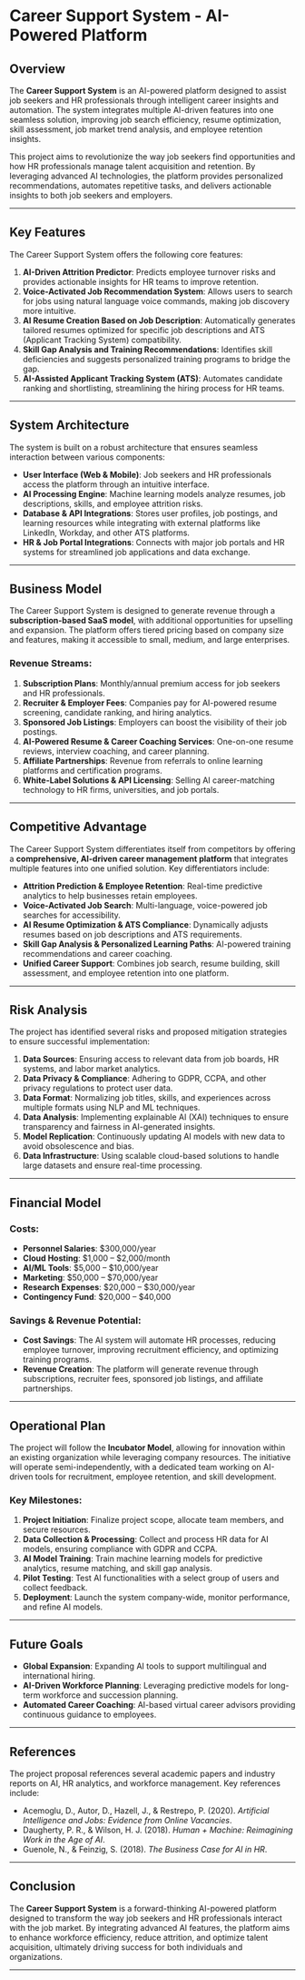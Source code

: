 # Career Support System - AI-Powered Platform

## Overview

The **Career Support System** is an AI-powered platform designed to assist job seekers and HR professionals through intelligent career insights and automation. The system integrates multiple AI-driven features into one seamless solution, improving job search efficiency, resume optimization, skill assessment, job market trend analysis, and employee retention insights.

This project aims to revolutionize the way job seekers find opportunities and how HR professionals manage talent acquisition and retention. By leveraging advanced AI technologies, the platform provides personalized recommendations, automates repetitive tasks, and delivers actionable insights to both job seekers and employers.

---

## Key Features

The Career Support System offers the following core features:

1. **AI-Driven Attrition Predictor**: Predicts employee turnover risks and provides actionable insights for HR teams to improve retention.
2. **Voice-Activated Job Recommendation System**: Allows users to search for jobs using natural language voice commands, making job discovery more intuitive.
3. **AI Resume Creation Based on Job Description**: Automatically generates tailored resumes optimized for specific job descriptions and ATS (Applicant Tracking System) compatibility.
4. **Skill Gap Analysis and Training Recommendations**: Identifies skill deficiencies and suggests personalized training programs to bridge the gap.
5. **AI-Assisted Applicant Tracking System (ATS)**: Automates candidate ranking and shortlisting, streamlining the hiring process for HR teams.

---

## System Architecture

The system is built on a robust architecture that ensures seamless interaction between various components:

- **User Interface (Web & Mobile)**: Job seekers and HR professionals access the platform through an intuitive interface.
- **AI Processing Engine**: Machine learning models analyze resumes, job descriptions, skills, and employee attrition risks.
- **Database & API Integrations**: Stores user profiles, job postings, and learning resources while integrating with external platforms like LinkedIn, Workday, and other ATS platforms.
- **HR & Job Portal Integrations**: Connects with major job portals and HR systems for streamlined job applications and data exchange.

---

## Business Model

The Career Support System is designed to generate revenue through a **subscription-based SaaS model**, with additional opportunities for upselling and expansion. The platform offers tiered pricing based on company size and features, making it accessible to small, medium, and large enterprises.

### Revenue Streams:
1. **Subscription Plans**: Monthly/annual premium access for job seekers and HR professionals.
2. **Recruiter & Employer Fees**: Companies pay for AI-powered resume screening, candidate ranking, and hiring analytics.
3. **Sponsored Job Listings**: Employers can boost the visibility of their job postings.
4. **AI-Powered Resume & Career Coaching Services**: One-on-one resume reviews, interview coaching, and career planning.
5. **Affiliate Partnerships**: Revenue from referrals to online learning platforms and certification programs.
6. **White-Label Solutions & API Licensing**: Selling AI career-matching technology to HR firms, universities, and job portals.

---

## Competitive Advantage

The Career Support System differentiates itself from competitors by offering a **comprehensive, AI-driven career management platform** that integrates multiple features into one unified solution. Key differentiators include:

- **Attrition Prediction & Employee Retention**: Real-time predictive analytics to help businesses retain employees.
- **Voice-Activated Job Search**: Multi-language, voice-powered job searches for accessibility.
- **AI Resume Optimization & ATS Compliance**: Dynamically adjusts resumes based on job descriptions and ATS requirements.
- **Skill Gap Analysis & Personalized Learning Paths**: AI-powered training recommendations and career coaching.
- **Unified Career Support**: Combines job search, resume building, skill assessment, and employee retention into one platform.

---

## Risk Analysis

The project has identified several risks and proposed mitigation strategies to ensure successful implementation:

1. **Data Sources**: Ensuring access to relevant data from job boards, HR systems, and labor market analytics.
2. **Data Privacy & Compliance**: Adhering to GDPR, CCPA, and other privacy regulations to protect user data.
3. **Data Format**: Normalizing job titles, skills, and experiences across multiple formats using NLP and ML techniques.
4. **Data Analysis**: Implementing explainable AI (XAI) techniques to ensure transparency and fairness in AI-generated insights.
5. **Model Replication**: Continuously updating AI models with new data to avoid obsolescence and bias.
6. **Data Infrastructure**: Using scalable cloud-based solutions to handle large datasets and ensure real-time processing.

---

## Financial Model

### Costs:
- **Personnel Salaries**: $300,000/year
- **Cloud Hosting**: $1,000 – $2,000/month
- **AI/ML Tools**: $5,000 – $10,000/year
- **Marketing**: $50,000 – $70,000/year
- **Research Expenses**: $20,000 – $30,000/year
- **Contingency Fund**: $20,000 – $40,000

### Savings & Revenue Potential:
- **Cost Savings**: The AI system will automate HR processes, reducing employee turnover, improving recruitment efficiency, and optimizing training programs.
- **Revenue Creation**: The platform will generate revenue through subscriptions, recruiter fees, sponsored job listings, and affiliate partnerships.

---

## Operational Plan

The project will follow the **Incubator Model**, allowing for innovation within an existing organization while leveraging company resources. The initiative will operate semi-independently, with a dedicated team working on AI-driven tools for recruitment, employee retention, and skill development.

### Key Milestones:
1. **Project Initiation**: Finalize project scope, allocate team members, and secure resources.
2. **Data Collection & Processing**: Collect and process HR data for AI models, ensuring compliance with GDPR and CCPA.
3. **AI Model Training**: Train machine learning models for predictive analytics, resume matching, and skill gap analysis.
4. **Pilot Testing**: Test AI functionalities with a select group of users and collect feedback.
5. **Deployment**: Launch the system company-wide, monitor performance, and refine AI models.

---

## Future Goals

- **Global Expansion**: Expanding AI tools to support multilingual and international hiring.
- **AI-Driven Workforce Planning**: Leveraging predictive models for long-term workforce and succession planning.
- **Automated Career Coaching**: AI-based virtual career advisors providing continuous guidance to employees.

---

## References

The project proposal references several academic papers and industry reports on AI, HR analytics, and workforce management. Key references include:

- Acemoglu, D., Autor, D., Hazell, J., & Restrepo, P. (2020). *Artificial Intelligence and Jobs: Evidence from Online Vacancies*.
- Daugherty, P. R., & Wilson, H. J. (2018). *Human + Machine: Reimagining Work in the Age of AI*.
- Guenole, N., & Feinzig, S. (2018). *The Business Case for AI in HR*.

---

## Conclusion

The **Career Support System** is a forward-thinking AI-powered platform designed to transform the way job seekers and HR professionals interact with the job market. By integrating advanced AI features, the platform aims to enhance workforce efficiency, reduce attrition, and optimize talent acquisition, ultimately driving success for both individuals and organizations.

---
